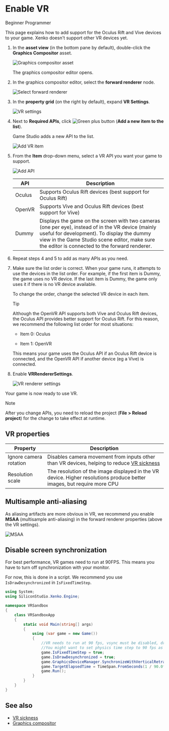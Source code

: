 # Enable VR

<span class="label label-doc-level">Beginner</span>
<span class="label label-doc-audience">Programmer</span>

This page explains how to add support for the Oculus Rift and Vive devices to your game. Xenko doesn't support other VR devices yet.

1. In the **asset view** (in the bottom pane by default), double-click the **Graphics Compositor** asset.

    ![Graphics compositor asset](../graphics/graphics-compositor/media/graphics-compositor-asset.png)

    The graphics compositor editor opens.

2. In the graphics compositor editor, select the **forward renderer** node.

    ![Select forward renderer](media/select-forward-renderer.png)

3. In the **property grid** (on the right by default), expand **VR Settings**.

    ![VR settings](media/vr-settings.png)

4. Next to **Required APIs**, click ![Green plus button](~/manual/game-studio/media/green-plus-icon.png) (**Add a new item to the list**).

    Game Studio adds a new API to the list.

    ![Add VR item](media/add-vr-api.png)

5. From the **Item** drop-down menu, select a VR API you want your game to support.

    ![Add API](media/select-vr-api.png)

    | API    | Description 
    |--------| --------
    | Oculus | Supports Oculus Rift devices (best support for Oculus Rift) 
    | OpenVR | Supports Vive and Oculus Rift devices (best support for Vive) 
    | Dummy  | Displays the game on the screen with two cameras (one per eye), instead of in the VR device (mainly useful for development). To display the dummy view in the Game Studio scene editor, make sure the editor is connected to the forward renderer.

6. Repeat steps 4 and 5 to add as many APIs as you need.

7. Make sure the list order is correct. When your game runs, it attempts to use the devices in the list order. For example, if the first item is Dummy, the game uses no VR device. If the last item is Dummy, the game only uses it if there is no VR device available.

    To change the order, change the selected VR device in each item.

    >[!Tip]
    >Although the OpenVR API supports both Vive and Oculus Rift devices, the Oculus API provides better support for Oculus Rift. For this reason, we recommend the following list order for most situations:
    >
    >* Item 0: Oculus
    >
    >* Item 1: OpenVR
    >
    >This means your game uses the Oculus API if an Oculus Rift device is connected, and the OpenVR API if another device (eg a Vive) is connected.

8. Enable **VRRendererSettings**.

    ![VR renderer settings](media/vr-renderer-settings.png)

Your game is now ready to use VR.

>[!Note]
>After you change APIs, you need to reload the project (**File > Reload project**) for the change to take effect at runtime.

## VR properties

| Property                | Description      
|-------------------------|--------
| Ignore camera rotation  | Disables camera movement from inputs other than VR devices, helping to reduce [VR sickness](vr-sickness.md)   
| Resolution scale        | The resolution of the image displayed in the VR device. Higher resolutions produce better images, but require more CPU

## Multisample anti-aliasing 

As aliasing artifacts are more obvious in VR, we recommend you enable **MSAA** (multisample anti-aliasing) in the forward renderer properties (above the VR settings).

![MSAA](media/MSAA.png)

## Disable screen synchronization

For best performance, VR games need to run at 90FPS. This means you have to turn off synchronization with your monitor. 

For now, this is done in a script. We recommend you use `IsDrawDesynchronized` in `IsFixedTimeStep`.

```cs
using System;
using SiliconStudio.Xenko.Engine;

namespace VRSandbox
{
    class VRSandboxApp
    {
        static void Main(string[] args)
        {
            using (var game = new Game())
            {
                //VR needs to run at 90 fps, vsync must be disabled, draw must be not synchronized
                //You might want to set physics time step to 90 fps as well if you use character controller with unregular movements, but please avoid that! use Kinematic rigidbodies when possible.
                game.IsFixedTimeStep = true;
                game.IsDrawDesynchronized = true;
                game.GraphicsDeviceManager.SynchronizeWithVerticalRetrace = false;
                game.TargetElapsedTime = TimeSpan.FromSeconds(1 / 90.0f);
                game.Run();
            }
        }
    }
}
```

## See also

* [VR sickness](vr-sickness.md)
* [Graphics compositor](../graphics/graphics-compositor/index.md)